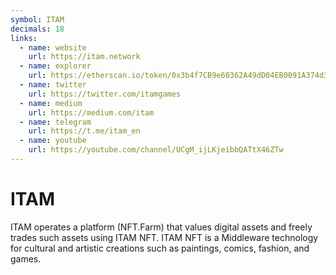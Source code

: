 ```yaml
---
symbol: ITAM
decimals: 18
links:
  - name: website
    url: https://itam.network
  - name: explorer
    url: https://etherscan.io/token/0x3b4f7CB9e60362A49dD04EB0091A374d340E3EfD
  - name: twitter
    url: https://twitter.com/itamgames
  - name: medium
    url: https://medium.com/itam
  - name: telegram
    url: https://t.me/itam_en
  - name: youtube
    url: https://youtube.com/channel/UCgM_ijLKjeibbQATtX46ZTw
---
```


# ITAM

ITAM operates a platform (NFT.Farm) that values digital assets and freely trades such assets using ITAM NFT. ITAM NFT is a Middleware technology for cultural and artistic creations such as paintings, comics, fashion, and games.
